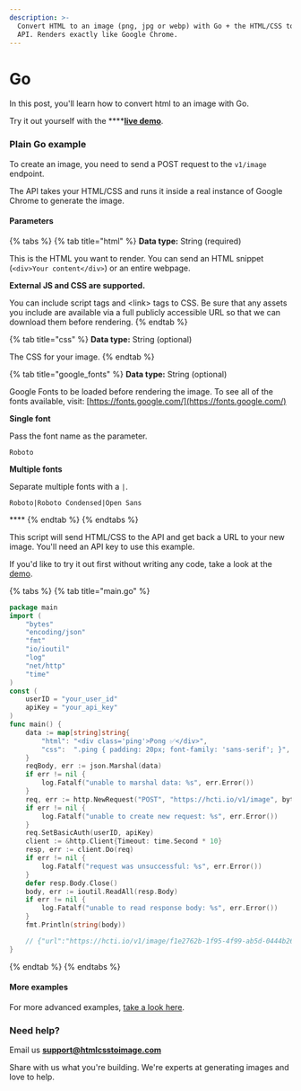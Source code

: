 ```yaml
---
description: >-
  Convert HTML to an image (png, jpg or webp) with Go + the HTML/CSS to Image
  API. Renders exactly like Google Chrome.
---
```


# Go

In this post, you'll learn how to convert html to an image with Go.

Try it out yourself with the ****[**live demo**](https://htmlcsstoimage.com/#demo).

### Plain Go example

To create an image, you need to send a POST request to the  `v1/image` endpoint. 

The API takes your HTML/CSS and runs it inside a real instance of Google Chrome to generate the image.

#### Parameters

{% tabs %}
{% tab title="html" %}
**Data type:** String \(required\)

This is the HTML you want to render. You can send an HTML snippet \(`<div>Your content</div>`\) or an entire webpage.

**External JS and CSS are supported.** 

You can include script tags and &lt;link&gt; tags to CSS. Be sure that any assets you include are available via a full publicly accessible URL so that we can download them before rendering.
{% endtab %}

{% tab title="css" %}
**Data type:** String \(optional\)

The CSS for your image.
{% endtab %}

{% tab title="google\_fonts" %}
**Data type:** String \(optional\)

Google Fonts to be loaded before rendering the image. To see all of the fonts available, visit: [https://fonts.google.com/](https://fonts.google.com/)

**Single font**

Pass the font name as the parameter.

`Roboto`

**Multiple fonts**

Separate multiple fonts with a `|`.

`Roboto|Roboto Condensed|Open Sans`

\*\*\*\*
{% endtab %}
{% endtabs %}

This script will send HTML/CSS to the API and get back a URL to your new image. You'll need an API key to use this example.

If you'd like to try it out first without writing any code, take a look at the [demo](https://htmlcsstoimage.com/#demo).

{% tabs %}
{% tab title="main.go" %}
```go
package main
import (
    "bytes"
    "encoding/json"
    "fmt"
    "io/ioutil"
    "log"
    "net/http"
    "time"
)
const (
    userID = "your_user_id"
    apiKey = "your_api_key"
)
func main() {
    data := map[string]string{
        "html": "<div class='ping'>Pong ✅</div>",
        "css":  ".ping { padding: 20px; font-family: 'sans-serif'; }",
    }
    reqBody, err := json.Marshal(data)
    if err != nil {
        log.Fatalf("unable to marshal data: %s", err.Error())
    }
    req, err := http.NewRequest("POST", "https://hcti.io/v1/image", bytes.NewReader(reqBody))
    if err != nil {
        log.Fatalf("unable to create new request: %s", err.Error())
    }
    req.SetBasicAuth(userID, apiKey)
    client := &http.Client{Timeout: time.Second * 10}
    resp, err := client.Do(req)
    if err != nil {
        log.Fatalf("request was unsuccessful: %s", err.Error())
    }
    defer resp.Body.Close()
    body, err := ioutil.ReadAll(resp.Body)
    if err != nil {
        log.Fatalf("unable to read response body: %s", err.Error())
    }
    fmt.Println(string(body))

    // {"url":"https://hcti.io/v1/image/f1e2762b-1f95-4f99-ab5d-0444b26dfd42"}
}
```
{% endtab %}
{% endtabs %}

#### More examples

For more advanced examples, [take a look here](../#examples).

### Need help? 

Email us **support@htmlcsstoimage.com** 

Share with us what you're building. We're experts at generating images and love to help.


